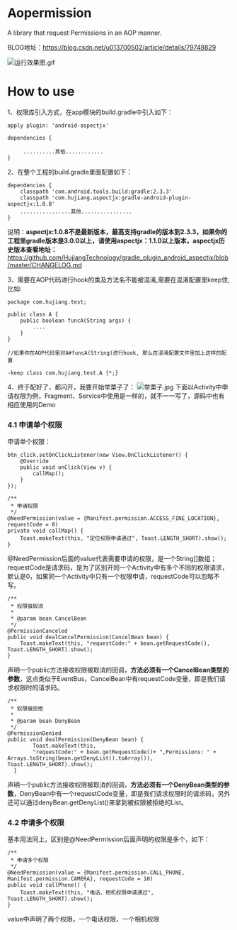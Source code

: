 # Aopermission
A library that request Permissions in an AOP manner.

BLOG地址：https://blog.csdn.net/u013700502/article/details/79748829

![运行效果图.gif](https://upload-images.jianshu.io/upload_images/587163-78cf7c69a1e04c66.gif)

# How to use
1、权限库引入方式，在app模块的build.gradle中引入如下：
```
apply plugin: 'android-aspectjx'

dependencies {
     
     ..........其他............
}
```
2、在整个工程的build.gradle里面配置如下：
```
dependencies {
    classpath 'com.android.tools.build:gradle:2.3.3'
    classpath 'com.hujiang.aspectjx:gradle-android-plugin-aspectjx:1.0.8'
    ................其他................
}
```
说明：**aspectjx:1.0.8不是最新版本，最高支持gradle的版本到2.3.3，如果你的工程里gradle版本是3.0.0以上，请使用aspectjx：1.1.0以上版本，aspectjx历史版本查看地址：**
https://github.com/HujiangTechnology/gradle_plugin_android_aspectjx/blob/master/CHANGELOG.md

3、需要在AOP代码进行hook的类及方法名不能被混淆,需要在混淆配置里keep住, 比如:
```
package com.hujiang.test;

public class A {
    public boolean funcA(String args) {
        ....
    }
}

//如果你在AOP代码里对A#funcA(String)进行hook, 那么在混淆配置文件里加上这样的配置

-keep class com.hujiang.test.A {*;}
```
4、终于配好了，都闪开，我要开始举栗子了：
![举栗子.jpg](https://upload-images.jianshu.io/upload_images/587163-708162abf2b0da37.jpg?imageMogr2/auto-orient/strip%7CimageView2/2/w/1240)
下面以Activity中申请权限为例，Fragment、Service中使用是一样的，就不一一写了，源码中也有相应使用的Demo

###  4.1 申请单个权限
申请单个权限：
```
btn_click.setOnClickListener(new View.OnClickListener() {
    @Override
    public void onClick(View v) {
        callMap();
    }
});

/**
 * 申请权限
 */
@NeedPermission(value = {Manifest.permission.ACCESS_FINE_LOCATION}, requestCode = 0)
private void callMap() {
    Toast.makeText(this, "定位权限申请通过", Toast.LENGTH_SHORT).show();
}
```
@NeedPermission后面的value代表需要申请的权限，是一个String[]数组；requestCode是请求码，是为了区别开同一个Activity中有多个不同的权限请求，默认是0，如果同一个Activity中只有一个权限申请，requestCode可以忽略不写。

```
/**
 * 权限被取消
 *
 * @param bean CancelBean
 */
@PermissionCanceled
public void dealCancelPermission(CancelBean bean) {
    Toast.makeText(this, "requestCode:" + bean.getRequestCode(), Toast.LENGTH_SHORT).show();
}
```
声明一个public方法接收权限被取消的回调，**方法必须有一个CancelBean类型的参数**，这点类似于EventBus，CancelBean中有requestCode变量，即是我们请求权限时的请求码。
```
/**
 * 权限被拒绝
 *
 * @param bean DenyBean
 */
@PermissionDenied
public void dealPermission(DenyBean bean) {
        Toast.makeText(this, 
        "requestCode:" + bean.getRequestCode()+ ",Permissions: " + Arrays.toString(bean.getDenyList().toArray()), Toast.LENGTH_SHORT).show();
  }
```
声明一个public方法接收权限被取消的回调，**方法必须有一个DenyBean类型的参数**，DenyBean中有一个requestCode变量，即是我们请求权限时的请求码，另外还可以通过denyBean.getDenyList()来拿到被权限被拒绝的List。

###  4.2 申请多个权限

基本用法同上，区别是@NeedPermission后面声明的权限是多个，如下：
```
/**
 * 申请多个权限
 */
@NeedPermission(value = {Manifest.permission.CALL_PHONE, Manifest.permission.CAMERA}, requestCode = 10)
public void callPhone() {
    Toast.makeText(this, "电话、相机权限申请通过", Toast.LENGTH_SHORT).show();
}
```
value中声明了两个权限，一个电话权限，一个相机权限
